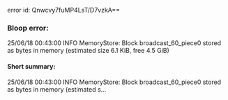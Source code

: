 error id: Qnwcvy7fuMP4LsT/D7vzkA==
### Bloop error:

25/06/18 00:43:00 INFO MemoryStore: Block broadcast_60_piece0 stored as bytes in memory (estimated size 6.1 KiB, free 4.5 GiB)
#### Short summary: 

25/06/18 00:43:00 INFO MemoryStore: Block broadcast_60_piece0 stored as bytes in memory (estimated s...